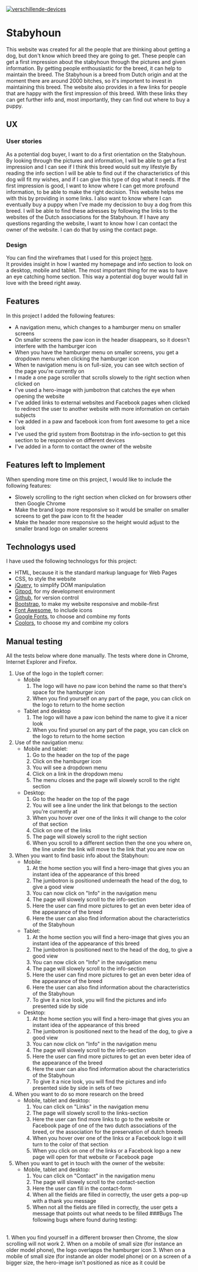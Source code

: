<a href="https://ibb.co/pxJCh0N"><img src="https://i.ibb.co/bPzpbWY/verschillende-devices.png" alt="verschillende-devices" border="0"></a>
# Stabyhoun
This website was created for all the people that are thinking about getting a dog, but don't know which breed they are going to get.
These people can get a first impression about the stabyhoun through the pictures and given information.
By getting people enthousiastic for the breed, it can help to maintain the breed. 
The Stabyhoun is a breed from Dutch origin and at the moment there are around 2000 bitches, so it's importent to invest in maintaining this breed.
The website also provides in a few links for people that are happy with the first impression of this breed.
With these links they can get further info and, most importantly, they can find out where to buy a puppy. 
## UX
### User stories
As a potential dog buyer, I want to do a first orientation on the Stabyhoun.
By looking through the pictures and information, I will be able to get a first impression and I can see if I think this breed would suit my lifestyle
By reading the info section I will be able to find out if the characteristics of this dog will fit my wishes, and if I can give this type of dog what it needs.
If the first impression is good, I want to know where I can get more profound information, to be able to make the right decision.
This website helps me with this by providing in some links.
I also want to know where I can eventually buy a puppy when I've made my decission to buy a dog from this breed.
I will be able to find these adresses by following the links to the websites of the Dutch associations for the Stabyhoun.
If I have any questions regarding the website, I want to know how I can contact the owner of the website.
I can do that by using the contact page.
### Design
You can find the wireframes that I used for this project [here](https://ibb.co/0GJ78QN).
<br>
It provides insight in how I wanted my homepage and info section to look on a desktop, mobile and tablet.
The most important thing for me was to have an eye catching home section.
This way a potential dog buyer would fall in love with the breed right away.
## Features
In this project I added the following features:
* A navigation menu, which changes to a hamburger menu on smaller screens
* On smaller screens the paw icon in the header disappears, so it doesn't interfere with the hamburger icon
* When you have the hamburger menu on smaller screens, you get a dropdown menu when clicking the hamburger icon
* When te navigation menu is on full-size, you can see witch section of the page you're currently on
* I made a one page scroller that scrolls slowely to the right section when clicked on
* I've used a hero-image with jumbotron that catches the eye when opening the website
* I've added links to external websites and Facebook pages when clicked to redirect the user to another website with more information on certain subjects
* I've added in a paw and facebook icon from font awesome to get a nice look
* I've used the grid system from Bootstrap in the info-section to get this section to be responsive on different devices
* I've added in a form to contact the owner of the website
## Features left to Implement
When spending more time on this project, I would like to include the following features:
* Slowely scrolling to the right section when clicked on for browsers other then Google Chrome
* Make the brand logo more responsive so it would be smaller on smaller screens to get the paw icon to fit the header
* Make the header more responsive so the height would adjust to the smaller brand logo on smaller screens
## Technologys used
I have used the following technologys for this project:
* HTML, because it is the standard markup language for Web Pages
* CSS, to style the website
* [jQuery](https://jquery.com/), to simplify DOM manipulation 
* [Gitpod](https://www.gitpod.io/), for my development environment
* [Github](https://github.com/), for version control
* [Bootstrap](https://getbootstrap.com/), to make my website responsive and mobile-first
* [Font Awesome](https://fontawesome.com/), to include icons
* [Google Fonts](https://fonts.google.com/), to choose and combine my fonts
* [Coolors](https://coolors.co/), to choose my and combine my colors

## Manual testing
All the tests below where done manually.
The tests where done in Chrome, Internet Explorer and Firefox.
<br>
1. Use of the logo in the topleft corner:
    * Mobile
        1. The logo will have no paw icon behind the name so that there's space for the hamburger icon
        2. When you find yourself on any part of the page, you can click on the logo to return to the home section
    * Tablet and desktop
        1. The logo will have a paw icon behind the name to give it a nicer look
        2. When you find yoursel on any part of the page, you can click on the logo to return to the home section 
2. Use of the navigation menu:
    * Mobile and tablet:
        1. Go to the header on the top of the page
        2. Click on the hamburger icon
        3. You will see a dropdown menu
        4. Click on a link in the dropdown menu
        5. The menu closes and the page will slowely scroll to the right section
    * Desktop:
        1. Go to the header on the top of the page
        2. You will see a line under the link that belongs to the section you're currently at
        3. When you hover over one of the links it will change to the color of that section
        4. Click on one of the links
        5. The page will slowely scroll to the right section
        6. When you scroll to a different section then the one you where on, the line under the link will move to the link that you are now on
3. When you want to find basic info about the Stabyhoun:
    * Mobile:
        1. At the home section you will find a hero-image that gives you an instant idea of the appearance of this breed
        2. The jumbotron is positioned underneath the head of the dog, to give a good view
        3. You can now click on "Info" in the navigation menu
        4. The page will slowely scroll to the info-section
        5. Here the user can find more pictures to get an even beter idea of the appearance of the breed
        6. Here the user can also find information about the characteristics of the Stabyhoun
    * Tablet:
        1. At the home section you will find a hero-image that gives you an instant idea of the appearance of this breed
        2. The jumbotron is positioned next to the head of the dog, to give a good view
        3. You can now click on "Info" in the navigation menu
        4. The page will slowely scroll to the info-section
        5. Here the user can find more pictures to get an even beter idea of the appearance of the breed
        6. Here the user can also find information about the characteristics of the Stabyhoun
        7. To give it a nice look, you will find the pictures and info presented side by side
    * Desktop:
        1. At the home section you will find a hero-image that gives you an instant idea of the appearance of this breed
        2. The jumbotron is positioned next to the head of the dog, to give a good view
        3. You can now click on "Info" in the navigation menu
        4. The page will slowely scroll to the info-section
        5. Here the user can find more pictures to get an even beter idea of the appearance of the breed
        6. Here the user can also find information about the characteristics of the Stabyhoun
        7. To give it a nice look, you will find the pictures and info presented side by side in sets of two
4. When you want to do so more research on the breed
    * Mobile, tablet and desktop:
        1. You can click on "Links" in the navigation menu
        2. The page will slowely scroll to the links-section
        3. Here the user can find more links to go to the website or Facebook page of one of the two dutch associations of the breed, or the association for the preservation of dutch breeds
        4. When you hover over one of the links or a Facebook logo it will turn to the color of that section
        5. When you click on one of the links or a Facebook logo a new page will open for that website or Facebook page
5. When you want to get in touch with the owner of the website:
    * Mobile, tablet and desktop:
        1. You can click on "Contact" in the navigation menu
        2. The page will slowely scroll to the contact-section
        3. Here the user can fill in the contact-form
        4. When all the fields are filled in correctly, the user gets a pop-up with a thank you message
        5. When not all the fields are filled in correctly, the user gets a message that points out what needs to be filled
###Bugs
The following bugs where found during testing:
<br>
1. When you find yourself in a different browser then Chrome, the slow scrolling will not work
2. When on a mobile of small size (for instance an older model phone), the logo overlapps the hamburger icon
3. When on a mobile of small size (for instande an older model phone) or on a screen of a bigger size, the hero-image isn't positioned as nice as it could be